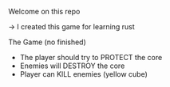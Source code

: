 Welcome on this repo

-> I created this game for learning rust

The Game (no finished)
- The player should try to PROTECT the core
- Enemies will DESTROY the core
- Player can KILL enemies (yellow cube)
